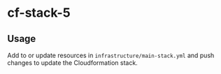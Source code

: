 # cf-stack-5

## Usage

Add to or update resources in ```infrastructure/main-stack.yml``` and push changes to update the Cloudformation stack.
